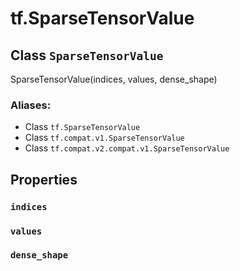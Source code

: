 <div itemscope itemtype="http://developers.google.com/ReferenceObject">
<meta itemprop="name" content="tf.SparseTensorValue" />
<meta itemprop="path" content="Stable" />
<meta itemprop="property" content="indices"/>
<meta itemprop="property" content="values"/>
<meta itemprop="property" content="dense_shape"/>
</div>

# tf.SparseTensorValue

## Class `SparseTensorValue`

SparseTensorValue(indices, values, dense_shape)



### Aliases:

* Class `tf.SparseTensorValue`
* Class `tf.compat.v1.SparseTensorValue`
* Class `tf.compat.v2.compat.v1.SparseTensorValue`

<!-- Placeholder for "Used in" -->


## Properties

<h3 id="indices"><code>indices</code></h3>




<h3 id="values"><code>values</code></h3>




<h3 id="dense_shape"><code>dense_shape</code></h3>






